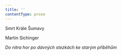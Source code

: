 ```yaml
---
title: ''
contentType: prose
---
```


<section>

Smrt Krále Šumavy

Martin Sichinger

_Do nitra hor po dávných stezkách ke starým příběhům_

</section>

